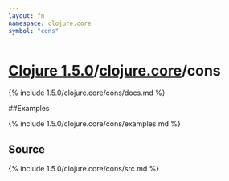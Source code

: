 ```yaml
---
layout: fn
namespace: clojure.core
symbol: "cons"
---
```


# [Clojure 1.5.0](../../)/[clojure.core](../)/cons

{% include 1.5.0/clojure.core/cons/docs.md %}

##Examples

{% include 1.5.0/clojure.core/cons/examples.md %}
## Source
{% include 1.5.0/clojure.core/cons/src.md %}

